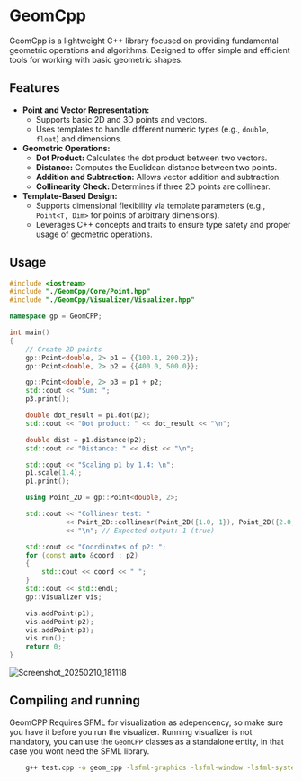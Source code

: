 # GeomCpp
GeomCpp is a lightweight C++ library focused on providing fundamental geometric operations and algorithms. Designed to offer simple and efficient tools for working with basic geometric shapes.

## Features
- **Point and Vector Representation:**
    - Supports basic 2D and 3D points and vectors.
    - Uses templates to handle different numeric types (e.g., ``double``, ``float``) and dimensions.
- **Geometric Operations:**
    - **Dot Product:** Calculates the dot product between two vectors.
    - **Distance:** Computes the Euclidean distance between two points.
    - **Addition and Subtraction:** Allows vector addition and subtraction.
    - **Collinearity Check:** Determines if three 2D points are collinear.
- **Template-Based Design:**
    - Supports dimensional flexibility via template parameters (e.g., ``Point<T, Dim>`` for points of arbitrary dimensions).
    - Leverages C++ concepts and traits to ensure type safety and proper usage of geometric operations.

## Usage
```cpp
#include <iostream>
#include "./GeomCpp/Core/Point.hpp"
#include "./GeomCpp/Visualizer/Visualizer.hpp"

namespace gp = GeomCPP;

int main()
{
    // Create 2D points
    gp::Point<double, 2> p1 = {{100.1, 200.2}};
    gp::Point<double, 2> p2 = {{400.0, 500.0}};

    gp::Point<double, 2> p3 = p1 + p2;
    std::cout << "Sum: ";
    p3.print();

    double dot_result = p1.dot(p2);
    std::cout << "Dot product: " << dot_result << "\n";

    double dist = p1.distance(p2);
    std::cout << "Distance: " << dist << "\n";

    std::cout << "Scaling p1 by 1.4: \n";
    p1.scale(1.4);
    p1.print();

    using Point_2D = gp::Point<double, 2>;

    std::cout << "Collinear test: "
              << Point_2D::collinear(Point_2D({1.0, 1}), Point_2D({2.0, 2.0}), Point_2D({3.0, 3.0}))
              << "\n"; // Expected output: 1 (true)

    std::cout << "Coordinates of p2: ";
    for (const auto &coord : p2)
    {
        std::cout << coord << " ";
    }
    std::cout << std::endl;
    gp::Visualizer vis;

    vis.addPoint(p1);
    vis.addPoint(p2);
    vis.addPoint(p3);
    vis.run();
    return 0;
}
```
![Screenshot_20250210_181118](https://github.com/user-attachments/assets/b4d28684-94e1-4eb2-a82e-82db12dc04f0)

## Compiling and running
GeomCPP Requires SFML for visualization as adepencency, so make sure you have it before you run the visualizer. Running visualizer is not mandatory, you can use the ``GeomCPP`` classes as a standalone entity, in that case you wont need the SFML library.
```bash
    g++ test.cpp -o geom_cpp -lsfml-graphics -lsfml-window -lsfml-system -std=c++20 && ./geom_cpp
```
